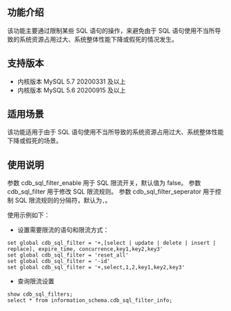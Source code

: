 ## 功能介绍
该功能主要通过限制某些 SQL 语句的操作，来避免由于 SQL 语句使用不当所导致的系统资源占用过大、系统整体性能下降或假死的情况发生。

## 支持版本
- 内核版本 MySQL 5.7 20200331 及以上
- 内核版本 MySQL 5.6 20200915 及以上

## 适用场景
该功能适用于由于 SQL 语句使用不当所导致的系统资源占用过大、系统整体性能下降或假死的场景。

## 使用说明
参数 cdb_sql_filter_enable 用于 SQL 限流开关，默认值为 false。
参数 cdb_sql_filter 用于修改 SQL 限流规则。
参数 cdb_sql_filter_seperator 用于控制 SQL 限流规则的分隔符，默认为`,`。

使用示例如下：
- 设置需要限流的语句和限流方式：
```
set global cdb_sql_filter = '+,[select | update | delete | insert | replace], expire_time, concurrence,key1,key2,key3'
set global cdb_sql_filter = 'reset_all'
set global cdb_sql_filter = '-id'
set global cdb_sql_filter = '+,select,1,2,key1,key2,key3'
```

- 查询限流设置
```
show cdb_sql_filters;
select * from information_schema.cdb_sql_filter_info; 
```

